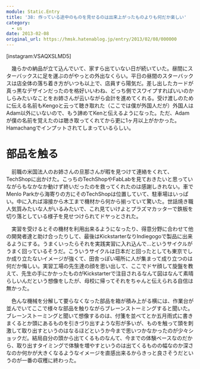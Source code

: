 ```yaml
---
module: Static.Entry
title: '38: 作っている途中のものを見せるのは出来上がったものよりも何だか楽しい'
category:
  - us
date: 2013-02-08
original_url: https://hmsk.hatenablog.jp/entry/2013/02/08/000000
---
```


[instagram:VSAQXSLMD5]

　幾らかの納品が立て込んでいて、家すら出ていない日が続いていた。昼間にスターバックスに足を運ぶのがやっとの外出なくらい。平日の昼間のスターバックスは店全体の落ち着き方がいつも以上で、店員すら陽気だ。差し出したカードが真っ黒なデザインだったのを格好いいわね、どっち側でスワイプすればいいのかしらみたいなことをお姉さんが云いながら会計を進めてくれる。受け渡しのために伝える名前もKengoと云って聴き取れた（ここでは僕が外国人だが）外国人はAdam以外にいないので、もう諦めてKenと伝えるようになった。ただ、Adamが僕の名前を覚えたのは聴き取ってくれてから更に1ヶ月以上がかかった。Hamachangでインプットされてしまっているらしい。

# 部品を触る

　前職の米国法人のお姉さんの旦那さんが暇を見つけて連絡をくれて、TechShopに出かけた。こっちのTechShopやFabLabを見ておきたいと思っていながらもなかなか動けず終いだったのを救ってくれたのは感謝しきれない。車でMenlo Parkから海寄りの方にそのTechShopは位置していて、駐車場はいっぱい。中に入れば溶接から木工まで機材から何から揃っていて驚いた。世話焼き職人気質みたいな人がいるみたいで、これ見ていけよとプラズマカッターで鉄板を切り落としている様子を見せつけられてドヤっとされた。

　実習を受けるとその機材を利用出来るようになったり、得意分野に合わせて他の開発者達と助け合ったりして、最後はKickstarterなりIndiegogoで製品に出来るようにする。うまくいったらそれを実践実習に入れ込んで...というサイクルがうまく回っているそうだ。こういうサイクルは日本だと回ったとしても東京でしか成り立たないイメージが強くて、田舎っぽい場所に人が集まって成り立つのは何だか悔しい。実習工場の先生達の顔を思い出して、ここでドヤ顔して旋盤を教えて、先生の手にかかったものがKickstarterで注目されるなんて図はなんて素晴らしいんだという想像をしたが、母校に帰ってそれをちゃんと伝えられる自信は無かった。

　色んな機械を分解して要らなくなった部品を箱が積み上がる横には、作業台が並んでいてここで様々な部品を触りながらブレーンストーミングすると聞いた。ブレーンストーミングと聞いて想像するのは、付箋を並べてとか五月雨式に書きまくるとか頭にあるものを引きづり出すような形が多いが、ものを触って頭を刺激して取り出すというのはなるほどというか今まで思いつかなかったのが少々ショックだ。結局自分の頭から出てくるものなんて、今までの体験ベースなのだから、取り出すタイミングで体験を増やすというのは出てくるものの幅なのか深さなのか何かが大きくなるようなイメージを直感出来るからきっと良さそうだというのが一番の収穫に終わった。

